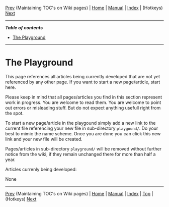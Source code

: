 [Prev](AxMaintainPageTOC) (Maintaining TOC's on Wiki pages) | [Home](Home) | [Manual](DocMain) | [Index](AxAdvIndex) | (Hotkeys) [Next](AxHotkeys)
- - -

***Table of contents***

* [The Playground](#the-playground)

* * * * * * * * * *
 
# The Playground #

This page references all articles being currently developed that are not yet referenced by any other page. If you want to start a new page/article, start here.

Please keep in mind that all pages/articles you find in this section represent work in progress. You are welcome to read them. You are welcome to point out errors or misleading stuff. But do not expect anything usefull right from the spot.

To start a new page/article in the playgound simply add a new link to the current file referencing your new file in sub-directory `playgound/`. Do your best to mimic the name scheme. Once you are done you can click this new link and your new file will be created.

Pages/articles in sub-directory `playground/` will be removed without further notice from the wiki, if they remain unchanged there for more than half a year.

Articles currenly being developed:

None

- - -
[Prev](AxMaintainPageTOC) (Maintaining TOC's on Wiki pages) | [Home](Home) | [Manual](DocMain) | [Index](AxAdvIndex) | [Top](#) | (Hotkeys) [Next](AxHotkeys)
